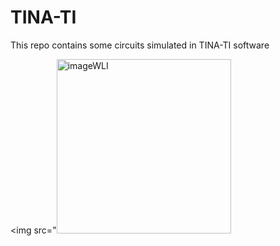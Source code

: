 # TINA-TI
This repo contains some circuits simulated in TINA-TI software

<img src="<img width="279" alt="imageWLI" src="https://user-images.githubusercontent.com/85921230/175321992-f4aeeac7-8d90-42fa-8c35-a185ae08136d.png">
 
